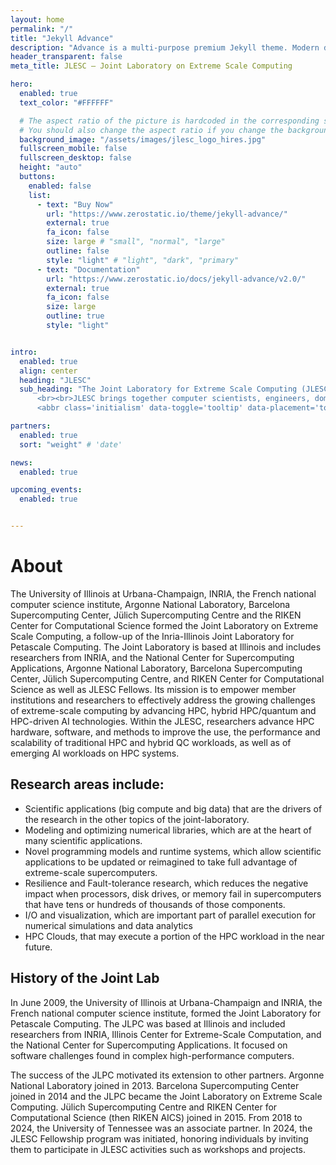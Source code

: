 ```yaml
---
layout: home
permalink: "/"
title: "Jekyll Advance"
description: "Advance is a multi-purpose premium Jekyll theme. Modern design, clean code and highly configurable."
header_transparent: false
meta_title: JLESC — Joint Laboratory on Extreme Scale Computing

hero:
  enabled: true
  text_color: "#FFFFFF"

  # The aspect ratio of the picture is hardcoded in the corresponding scss file.
  # You should also change the aspect ratio if you change the background image!
  background_image: "/assets/images/jlesc_logo_hires.jpg"
  fullscreen_mobile: false
  fullscreen_desktop: false
  height: "auto"
  buttons:
    enabled: false
    list:
      - text: "Buy Now"
        url: "https://www.zerostatic.io/theme/jekyll-advance/"
        external: true
        fa_icon: false
        size: large # "small", "normal", "large"
        outline: false
        style: "light" # "light", "dark", "primary"
      - text: "Documentation"
        url: "https://www.zerostatic.io/docs/jekyll-advance/v2.0/"
        external: true
        fa_icon: false
        size: large
        outline: true
        style: "light"


intro:
  enabled: true
  align: center
  heading: "JLESC"
  sub_heading: "The Joint Laboratory for Extreme Scale Computing (JLESC) is an international, virtual organization dedicated to fostering collaborative research in high-performance computing (HPC). Its mission is to empower member institutions and researchers to effectively address the growing challenges of extreme-scale computing by advancing HPC, hybrid HPC/quantum and HPC-driven AI technologies. Within the JLESC, researchers advance HPC hardware, software, and methods to improve the use, the performance and scalability of traditional HPC and hybrid QC workloads, as well as of emerging AI workloads on HPC systems.
      <br><br>JLESC brings together computer scientists, engineers, domain scientists, and industry collaborators, ensuring that its research directly targets the most pressing scientific and engineering challenges while capitalizing on emerging developments in computing technologies. Founded by <abbr class='initialism' data-toggle='tooltip' data-placement='top' title='Institut national de recherche en informatique et en automatique'>INRIA</abbr> and the <abbr class='initialism' data-toggle='tooltip' data-placement='top' title='University of Illinois at Urbana-Champaign'>UIUC</abbr>, JLESC also includes <abbr class='initialism' data-toggle='tooltip' data-placement='top' title='Argonne National Laboratory'>ANL</abbr>, <abbr class='initialism' data-toggle='tooltip' data-placement='top' title='Centro Nacional de Supercomputación'>BSC</abbr>,
      <abbr class='initialism' data-toggle='tooltip' data-placement='top' title='Jülich Supercomputing Centre'>JSC</abbr>, and <abbr class='initialism' data-toggle='tooltip' data-placement='top' title='RIKEN Center for Computational Science'>R-CCS</abbr>."

partners:
  enabled: true
  sort: "weight" # 'date'

news:
  enabled: true

upcoming_events:
  enabled: true


---
```


# About

The University of Illinois at Urbana-Champaign, INRIA, the French national computer science institute, Argonne National Laboratory, Barcelona Supercomputing Center, Jülich Supercomputing Centre and the RIKEN Center for Computational Science formed the Joint Laboratory on Extreme Scale Computing, a follow-up of the Inria-Illinois Joint Laboratory for Petascale Computing. The Joint Laboratory is based at Illinois and includes researchers from INRIA, and the National Center for Supercomputing Applications, Argonne National Laboratory, Barcelona Supercomputing Center, Jülich Supercomputing Centre, and RIKEN Center for Computational Science as well as JLESC Fellows. Its mission is to empower member institutions and researchers to effectively address the growing challenges of extreme-scale computing by advancing HPC, hybrid HPC/quantum and HPC-driven AI technologies. Within the JLESC, researchers advance HPC hardware, software, and methods to improve the use, the performance and scalability of traditional HPC and hybrid QC workloads, as well as of emerging AI workloads on HPC systems.

## Research areas include:

* Scientific applications (big compute and big data) that are the drivers of the research in the other topics of the joint-laboratory.
* Modeling and optimizing numerical libraries, which are at the heart of many scientific applications.
* Novel programming models and runtime systems, which allow scientific applications to be updated or reimagined
to take full advantage of extreme-scale supercomputers.
* Resilience and Fault-tolerance research, which reduces the negative impact when processors,
disk drives, or memory fail in supercomputers that have tens or hundreds of thousands of those components.
* I/O and visualization, which are important part of parallel execution for numerical simulations and data analytics
* HPC Clouds, that may execute a portion of the HPC workload in the near future.

## History of the Joint Lab

In June 2009, the University of Illinois at Urbana-Champaign and INRIA, the French national computer science institute, formed the Joint Laboratory for Petascale Computing. The JLPC was based at Illinois and included researchers from INRIA, Illinois Center for Extreme-Scale Computation, and the National Center for Supercomputing Applications. It focused on software challenges found in complex high-performance computers.

The success of the JLPC motivated its extension to other partners. Argonne National Laboratory joined in 2013. Barcelona Supercomputing Center joined in 2014 and the JLPC became the Joint Laboratory on Extreme Scale Computing. Jülich Supercomputing Centre and RIKEN Center for Computational Science (then RIKEN AICS) joined in 2015. From 2018 to 2024, the University of Tennessee was an associate partner. In 2024, the JLESC Fellowship program was initiated, honoring individuals by inviting them to participate in JLESC activities such as workshops and projects.
